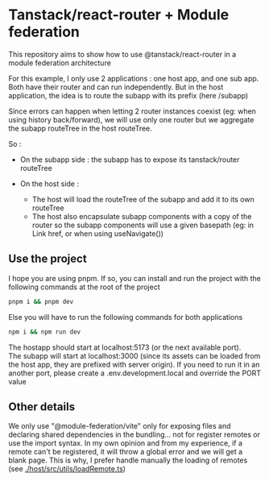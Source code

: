 # Tanstack/react-router + Module federation

This repository aims to show how to use @tanstack/react-router in a module federation architecture

For this example, I only use 2 applications : one host app, and one sub app.
Both have their router and can run independently. But in the host application, the idea is to route the subapp with its prefix (here /subapp)

Since errors can happen when letting 2 router instances coexist (eg: when using history back/forward), we will use only one router but we aggregate the subapp routeTree in the host routeTree.

So :

- On the subapp side : the subapp has to expose its tanstack/router routeTree

- On the host side :
  - The host will load the routeTree of the subapp and add it to its own routeTree
  - The host also encapsulate subapp components with a copy of the router so the subapp components will use a given basepath (eg: in Link href, or when using useNavigate())

## Use the project

I hope you are using pnpm. If so, you can install and run the project with the following commands at the root of the project

```sh
pnpm i && pnpm dev
```

Else you will have to run the following commands for both applications

```sh
npm i && npm run dev
```

The hostapp should start at localhost:5173 (or the next available port).  
The subapp will start at localhost:3000 (since its assets can be loaded from the host app, they are prefixed with server origin). If you need to run it in an another port, please create a .env.development.local and override the PORT value

## Other details

We only use "@module-federation/vite" only for exposing files and declaring shared dependencies in the bundling... not for register remotes or use the import syntax. In my own opinion and from my experience, if a remote can't be registered, it will throw a global error and we will get a blank page.
This is why, I prefer handle manually the loading of remotes (see [./host/src/utils/loadRemote.ts](./host/src/utils/loadRemote.ts))
